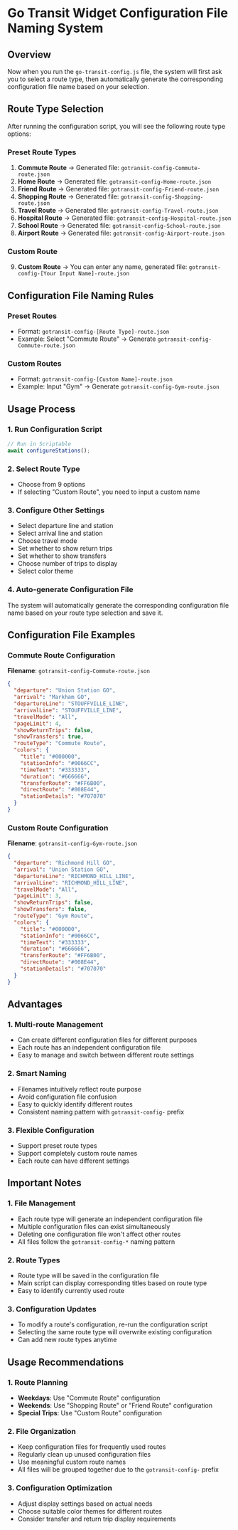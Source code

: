 # Go Transit Widget Configuration File Naming System

## Overview

Now when you run the `go-transit-config.js` file, the system will first ask you to select a route type, then automatically generate the corresponding configuration file name based on your selection.

## Route Type Selection

After running the configuration script, you will see the following route type options:

### Preset Route Types
1. **Commute Route** → Generated file: `gotransit-config-Commute-route.json`
2. **Home Route** → Generated file: `gotransit-config-Home-route.json`
3. **Friend Route** → Generated file: `gotransit-config-Friend-route.json`
4. **Shopping Route** → Generated file: `gotransit-config-Shopping-route.json`
5. **Travel Route** → Generated file: `gotransit-config-Travel-route.json`
6. **Hospital Route** → Generated file: `gotransit-config-Hospital-route.json`
7. **School Route** → Generated file: `gotransit-config-School-route.json`
8. **Airport Route** → Generated file: `gotransit-config-Airport-route.json`

### Custom Route
9. **Custom Route** → You can enter any name, generated file: `gotransit-config-[Your Input Name]-route.json`

## Configuration File Naming Rules

### Preset Routes
- Format: `gotransit-config-[Route Type]-route.json`
- Example: Select "Commute Route" → Generate `gotransit-config-Commute-route.json`

### Custom Routes
- Format: `gotransit-config-[Custom Name]-route.json`
- Example: Input "Gym" → Generate `gotransit-config-Gym-route.json`

## Usage Process

### 1. Run Configuration Script
```javascript
// Run in Scriptable
await configureStations();
```

### 2. Select Route Type
- Choose from 9 options
- If selecting "Custom Route", you need to input a custom name

### 3. Configure Other Settings
- Select departure line and station
- Select arrival line and station
- Choose travel mode
- Set whether to show return trips
- Set whether to show transfers
- Choose number of trips to display
- Select color theme

### 4. Auto-generate Configuration File
The system will automatically generate the corresponding configuration file name based on your route type selection and save it.

## Configuration File Examples

### Commute Route Configuration
**Filename**: `gotransit-config-Commute-route.json`
```json
{
  "departure": "Union Station GO",
  "arrival": "Markham GO",
  "departureLine": "STOUFFVILLE_LINE",
  "arrivalLine": "STOUFFVILLE_LINE",
  "travelMode": "All",
  "pageLimit": 4,
  "showReturnTrips": false,
  "showTransfers": true,
  "routeType": "Commute Route",
  "colors": {
    "title": "#000000",
    "stationInfo": "#0066CC",
    "timeText": "#333333",
    "duration": "#666666",
    "transferRoute": "#FF6B00",
    "directRoute": "#008E44",
    "stationDetails": "#707070"
  }
}
```

### Custom Route Configuration
**Filename**: `gotransit-config-Gym-route.json`
```json
{
  "departure": "Richmond Hill GO",
  "arrival": "Union Station GO",
  "departureLine": "RICHMOND_HILL_LINE",
  "arrivalLine": "RICHMOND_HILL_LINE",
  "travelMode": "All",
  "pageLimit": 3,
  "showReturnTrips": false,
  "showTransfers": false,
  "routeType": "Gym Route",
  "colors": {
    "title": "#000000",
    "stationInfo": "#0066CC",
    "timeText": "#333333",
    "duration": "#666666",
    "transferRoute": "#FF6B00",
    "directRoute": "#008E44",
    "stationDetails": "#707070"
  }
}
```

## Advantages

### 1. Multi-route Management
- Can create different configuration files for different purposes
- Each route has an independent configuration file
- Easy to manage and switch between different route settings

### 2. Smart Naming
- Filenames intuitively reflect route purpose
- Avoid configuration file confusion
- Easy to quickly identify different routes
- Consistent naming pattern with `gotransit-config-` prefix

### 3. Flexible Configuration
- Support preset route types
- Support completely custom route names
- Each route can have different settings

## Important Notes

### 1. File Management
- Each route type will generate an independent configuration file
- Multiple configuration files can exist simultaneously
- Deleting one configuration file won't affect other routes
- All files follow the `gotransit-config-*` naming pattern

### 2. Route Types
- Route type will be saved in the configuration file
- Main script can display corresponding titles based on route type
- Easy to identify currently used route

### 3. Configuration Updates
- To modify a route's configuration, re-run the configuration script
- Selecting the same route type will overwrite existing configuration
- Can add new route types anytime

## Usage Recommendations

### 1. Route Planning
- **Weekdays**: Use "Commute Route" configuration
- **Weekends**: Use "Shopping Route" or "Friend Route" configuration
- **Special Trips**: Use "Custom Route" configuration

### 2. File Organization
- Keep configuration files for frequently used routes
- Regularly clean up unused configuration files
- Use meaningful custom route names
- All files will be grouped together due to the `gotransit-config-` prefix

### 3. Configuration Optimization
- Adjust display settings based on actual needs
- Choose suitable color themes for different routes
- Consider transfer and return trip display requirements

